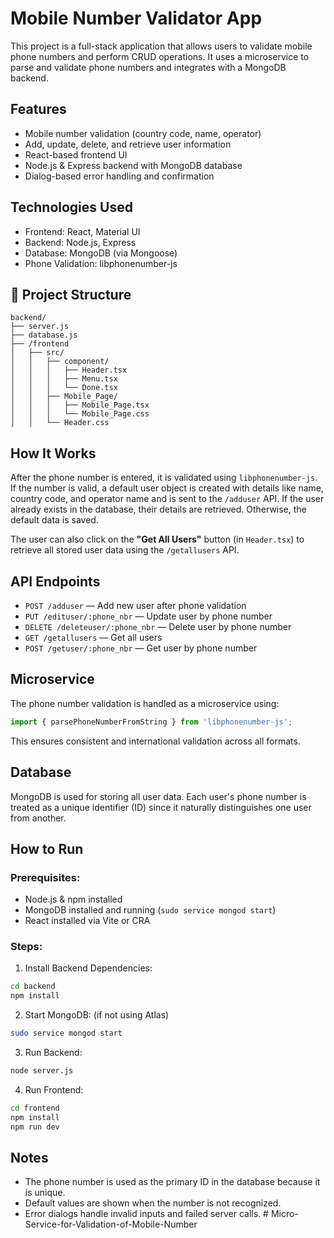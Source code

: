 
# Mobile Number Validator App

This project is a full-stack application that allows users to validate mobile phone numbers and perform CRUD operations. It uses a microservice to parse and validate phone numbers and integrates with a MongoDB backend.

## Features

-  Mobile number validation (country code, name, operator)
-  Add, update, delete, and retrieve user information
-  React-based frontend UI
-  Node.js & Express backend with MongoDB database
-  Dialog-based error handling and confirmation

##  Technologies Used

- Frontend: React, Material UI
- Backend: Node.js, Express
- Database: MongoDB (via Mongoose)
- Phone Validation: libphonenumber-js

## 📁 Project Structure

```
backend/
├── server.js
├── database.js
├── /frontend
│   ├── src/
│   │   ├── component/
│   │   │   ├── Header.tsx
│   │   │   ├── Menu.tsx
│   │   │   └── Done.tsx
│   │   ├── Mobile_Page/
│   │   │   ├── Mobile_Page.tsx
│   │   │   └── Mobile_Page.css
│   │   └── Header.css
```

## How It Works

After the phone number is entered, it is validated using `libphonenumber-js`. If the number is valid, a default user object is created with details like name, country code, and operator name and is sent to the `/adduser` API. If the user already exists in the database, their details are retrieved. Otherwise, the default data is saved.

The user can also click on the **"Get All Users"** button (in `Header.tsx`) to retrieve all stored user data using the `/getallusers` API.

##  API Endpoints

- `POST /adduser` — Add new user after phone validation
- `PUT /edituser/:phone_nbr` — Update user by phone number
- `DELETE /deleteuser/:phone_nbr` — Delete user by phone number
- `GET /getallusers` — Get all users
- `POST /getuser/:phone_nbr` — Get user by phone number

## Microservice

The phone number validation is handled as a microservice using:
```js
import { parsePhoneNumberFromString } from 'libphonenumber-js';
```
This ensures consistent and international validation across all formats.

## Database

MongoDB is used for storing all user data. Each user's phone number is treated as a unique identifier (ID) since it naturally distinguishes one user from another.

## How to Run

### Prerequisites:
- Node.js & npm installed
- MongoDB installed and running (`sudo service mongod start`)
- React installed via Vite or CRA

### Steps:

1. Install Backend Dependencies:
```bash
cd backend
npm install
```
2. Start MongoDB: (if not using Atlas)
```bash
sudo service mongod start
```
3. Run Backend:
```bash
node server.js
```
4. Run Frontend:
```bash
cd frontend
npm install
npm run dev
```

##  Notes

- The phone number is used as the primary ID in the database because it is unique.
- Default values are shown when the number is not recognized.
- Error dialogs handle invalid inputs and failed server calls.
#   M i c r o - S e r v i c e - f o r - V a l i d a t i o n - o f - M o b i l e - N u m b e r  
 